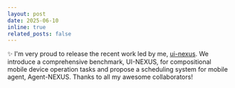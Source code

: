 ```yaml
---
layout: post
date: 2025-06-10 
inline: true
related_posts: false
---
```


:sparkles: I'm very proud to release the recent work led by me, [ui-nexus](ui-nexus.github.io). We introduce a comprehensive benchmark, UI-NEXUS, for compositional mobile device operation tasks and propose a scheduling system for mobile agent, Agent-NEXUS. Thanks to all my awesome collaborators!

